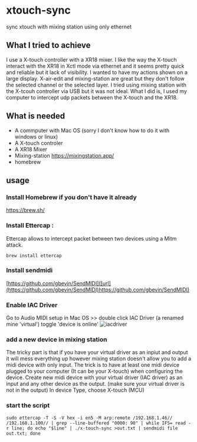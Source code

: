 # xtouch-sync
sync xtouch with mixing station using only ethernet 

## What I tried to achieve
I use a X-touch controller with a XR18 mixer. I like the way the X-touch interact with the XR18 in Xctl mode via ethernet and it seems pretty quick and reliable but it lack of visibility. I wanted to have my actions shown on a large display. X-air-edit and mixing-station are great but they don't follow the selected channel or the selected layer. I tried using mixing station with the X-tcouh controller via USB but it was not ideal.
What I did is, I used my computer to intercept udp packets between the X-touch and the XR18.

## What is needed
 - A commputer with Mac OS (sorry I don't know how to do it with windows or linux)
 - A X-touch controler
 - A XR18 Mixer
 - Mixing-station https://mixingstation.app/
 - homebrew
   
## usage
### Install Homebrew if you don't have it already
https://brew.sh/

### Install Ettercap :
Ettercap allows to intercept packet between two devices using a Mitm attack.

`brew install ettercap`

### Install sendmidi
[https://github.com/gbevin/SendMIDI]([url](https://github.com/gbevin/SendMIDI)https://github.com/gbevin/SendMIDI)


### Enable IAC Driver
Go to Audio MIDI setup in Mac OS >> double click IAC Driver (a renamed mine 'virtual')
toggle 'device is online'
![iacdriver](https://github.com/fjgaston/xtouch-sync/assets/47718427/0d14ae19-1065-49d9-9a33-08da7988a034)

### add a new device in mixing station
The tricky part is that if you have your virtual driver as an inpiut and output it will mess everything up however mixing station doesn't allow you to add a midi device with only input.
The trick is to have at least one midi device plugged to your computer (It can be your X-touch) when configuring the device.
Create new midi device with your virtual driver (IAC driver) as an input and any other device as the output. (make sure your virtual driver is not in the output)
In device Type, choose X-touch (MCU)

### start the script
`sudo ettercap -T -S -V hex -i en5 -M arp:remote /192.168.1.46// /192.168.1.100// | grep --line-buffered "0000: 90" | while IFS= read -r line; do echo "$line" | ./x-touch-sync >out.txt | sendmidi file out.txt; done`


